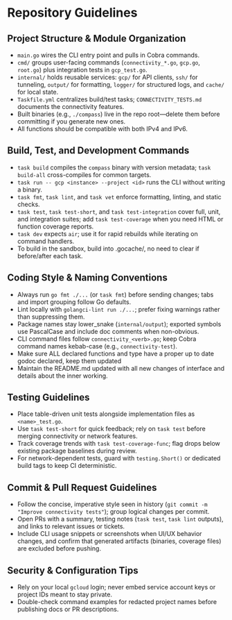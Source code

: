 # Repository Guidelines

## Project Structure & Module Organization
- `main.go` wires the CLI entry point and pulls in Cobra commands.
- `cmd/` groups user-facing commands (`connectivity_*.go`, `gcp.go`, `root.go`) plus integration tests in `gcp_test.go`.
- `internal/` holds reusable services: `gcp/` for API clients, `ssh/` for tunneling, `output/` for formatting, `logger/` for structured logs, and `cache/` for local state.
- `Taskfile.yml` centralizes build/test tasks; `CONNECTIVITY_TESTS.md` documents the connectivity features.
- Built binaries (e.g., `./compass`) live in the repo root—delete them before committing if you generate new ones.
- All functions should be compatible with both IPv4 and IPv6.

## Build, Test, and Development Commands
- `task build` compiles the `compass` binary with version metadata; `task build-all` cross-compiles for common targets.
- `task run -- gcp <instance> --project <id>` runs the CLI without writing a binary.
- `task fmt`, `task lint`, and `task vet` enforce formatting, linting, and static checks.
- `task test`, `task test-short`, and `task test-integration` cover full, unit, and integration suites; add `task test-coverage` when you need HTML or function coverage reports.
- `task dev` expects `air`; use it for rapid rebuilds while iterating on command handlers.
- To build in the sandbox, build into .gocache/, no need to clear if before/after each task.

## Coding Style & Naming Conventions
- Always run `go fmt ./...` (or `task fmt`) before sending changes; tabs and import grouping follow Go defaults.
- Lint locally with `golangci-lint run ./...`; prefer fixing warnings rather than suppressing them.
- Package names stay lower_snake (`internal/output`); exported symbols use PascalCase and include doc comments when non-obvious.
- CLI command files follow `connectivity_<verb>.go`; keep Cobra command names kebab-case (e.g., `connectivity-test`).
- Make sure ALL declared functions and type have a proper up to date godoc declared, keep them updated
- Maintain the README.md updated with all new changes of interface and details about the inner working.

## Testing Guidelines
- Place table-driven unit tests alongside implementation files as `<name>_test.go`.
- Use `task test-short` for quick feedback; rely on `task test` before merging connectivity or network features.
- Track coverage trends with `task test-coverage-func`; flag drops below existing package baselines during review.
- For network-dependent tests, guard with `testing.Short()` or dedicated build tags to keep CI deterministic.

## Commit & Pull Request Guidelines
- Follow the concise, imperative style seen in history (`git commit -m "Improve connectivity tests"`); group logical changes per commit.
- Open PRs with a summary, testing notes (`task test`, `task lint` outputs), and links to relevant issues or tickets.
- Include CLI usage snippets or screenshots when UI/UX behavior changes, and confirm that generated artifacts (binaries, coverage files) are excluded before pushing.

## Security & Configuration Tips
- Rely on your local `gcloud` login; never embed service account keys or project IDs meant to stay private.
- Double-check command examples for redacted project names before publishing docs or PR descriptions.
